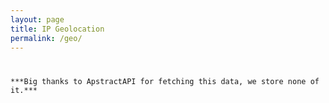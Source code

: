 ```yaml
---
layout: page
title: IP Geolocation
permalink: /geo/
---
```


<script src="https://cdn.jsdelivr.net/npm/jquery@3.5.1/dist/jquery.min.js" integrity="sha256-9/aliU8dGd2tb6OSsuzixeV4y/faTqgFtohetphbbj0=" crossorigin="anonymous"></script>
<script>
    $.getJSON("https://ipgeolocation.abstractapi.com/v1/?api_key=a11bf66a7e494010a785f9eea3a8dd78", function(data) {
        data.ip_address = "<strong>IP Address:</strong><span style='color: #86DE74;'> " + data.ip_address + "</span>";
        data.security.is_vpn = "<br/><strong>Using VPN:</strong><span style='color: #FF7DE9;'> " + data.security.is_vpn + "</span>";
        data.region = "<br/><strong>Region:</strong><span style='color: #FF7DE9;'> " + data.region + ", " + data.region_iso_code + "</span>";
        data.timezone.name = "<br/><strong>Timezone:</strong><span style='color: #FF7DE9;'> " + data.timezone.name + "</span>";
        data.connection.autonomous_system_number = "<br/><strong>ASN:</strong><span style='color: #86DE74;'> " + data.connection.autonomous_system_number + "</span>";
        data.connection.organization_name = "<br/><strong>Organization/ISP:</strong><span style='color: #FF7DE9;'> " + data.connection.organization_name + "</span>";

        document.getElementById("ipgeo").innerHTML = 
                                                    data.ip_address + 
                                                    data.security.is_vpn + 
                                                    data.region + 
                                                    data.timezone.name +
                                                    data.connection.autonomous_system_number +
                                                    data.connection.organization_name;
    })
</script>

<div class="language-plaintext highlighter-rouge">
    <div class="highlight">
        <pre class="highlight"><code><p id="ipgeo"></p><br/>***Big thanks to ApstractAPI for fetching this data, we store none of it.***</code></pre>
    </div>
</div>